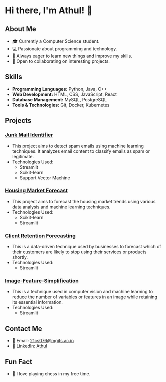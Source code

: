 # Hi there, I'm Athul! 👋

## About Me
- 🎓 Currently a Computer Science student.
- 💻 Passionate about programming and technology.
- 🌱 Always eager to learn new things and improve my skills.
- 🤝 Open to collaborating on interesting projects.

## Skills
- **Programming Languages:** Python, Java, C++
- **Web Development:** HTML, CSS, JavaScript, React
- **Database Management:** MySQL, PostgreSQL
- **Tools & Technologies:** Git, Docker, Kubernetes

## Projects
### [Junk Mail Identifier](https://github.com/21cs076/Junk-Mail-Identifier)
- This project aims to detect spam emails using machine learning techniques. It analyzes email content to classify emails as spam or legitimate.
- Technologies Used: 
  - Streamlit
  - Scikit-learn
  - Support Vector Machine

### [Housing Market Forecast](https://github.com/21cs076/Housing-Market-Forecast)
- This project aims to forecast the housing market trends using various data analysis and machine learning techniques.
- Technologies Used:
  - Scikit-learn
  - Streamlit

### [Client Retention Forecasting](https://github.com/21cs076/Client-Retention-Forecasting)
- This is a data-driven technique used by businesses to forecast which of their customers are likely to stop using their services or products shortly.
- Technologies Used:
  - Streamlit
 
### [Image-Feature-Simplification](https://github.com/21cs076/Image-Feature-Simplification)
- This is a technique used in computer vision and machine learning to reduce the number of variables or features in an image while retaining its essential information.
- Technologies Used:
  - Streamlit

## Contact Me
- 📧 Email: [21cs076@mgits.ac.in](mailto:21cs076@mgits.ac.in)
- 💼 LinkedIn: [Athul](https://www.linkedin.com/in/athul-p-benny-43935b250/)

## Fun Fact
- 🎸 I love playing chess in my free time.
